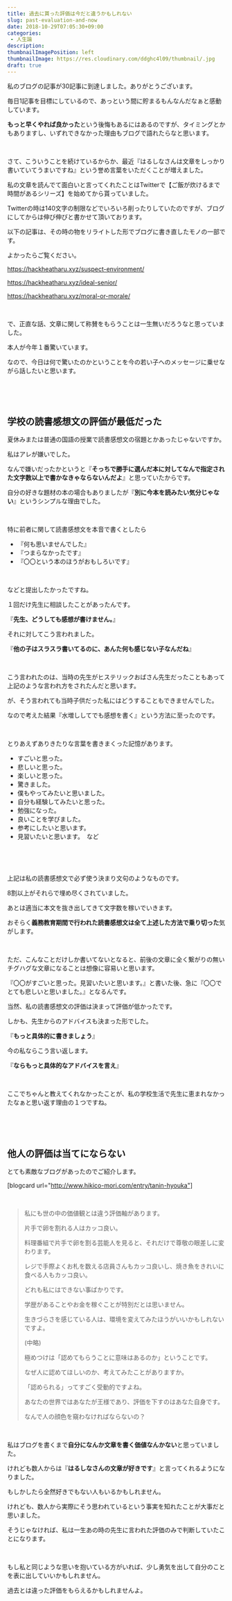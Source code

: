 ```yaml
---
title: 過去に貰った評価は今だと違うかもしれない
slug: past-evaluation-and-now
date: 2018-10-29T07:05:30+09:00
categories: 
 - 人生論
description: 
thumbnailImagePosition: left
thumbnailImage: https://res.cloudinary.com/ddghc4l09/thumbnail/.jpg
draft: true
---
```


<!--more-->

私のブログの記事が30記事に到達しました。ありがとうございます。

毎日1記事を目標にしているので、あっという間に貯まるもんなんだなぁと感動しています。

<strong>もっと早くやれば良かった</strong>という後悔もあるにはあるのですが、タイミングとかもありますし、いずれできなかった理由もブログで語れたらなと思います。

&nbsp;

さて、こういうことを続けているからか、最近『はるしなさんは文章をしっかり書いていてうまいですね』という誉め言葉をいただくことが増えました。

私の文章を読んでて面白いと言ってくれたことはTwitterで【ご飯が炊けるまで時間があるシリーズ】を始めてから貰っていました。

Twitterの時は140文字の制限などでいろいろ削ったりしていたのですが、ブログにしてからは伸び伸びと書かせて頂いております。

以下の記事は、その時の物をリライトした形でブログに書き直したモノの一部です。

よかったらご覧ください。

https://hackheatharu.xyz/suspect-environment/

https://hackheatharu.xyz/ideal-senior/

https://hackheatharu.xyz/moral-or-morale/

&nbsp;

で、正直な話、文章に関して称賛をもらうことは一生無いだろうなと思っていました。

本人が今年１番驚いています。

なので、今日は何で驚いたのかということを今の若い子へのメッセージに乗せながら話したいと思います。

&nbsp;

&nbsp;
<h2>学校の読書感想文の評価が最低だった</h2>
夏休みまたは普通の国語の授業で読書感想文の宿題とかあったじゃないですか。

私はアレが嫌いでした。

なんで嫌いだったかというと『<strong>そっちで勝手に選んだ本に対してなんで指定された文字数以上で書かなきゃならないんだよ</strong>』と思っていたからです。

自分の好きな題材の本の場合もありましたが『<strong>別に今本を読みたい気分じゃない</strong>』というシンプルな理由でした。

&nbsp;

特に前者に関して読書感想文を本音で書くとしたら
<ul>
 	<li>『何も思いませんでした』</li>
 	<li>『つまらなかったです』</li>
 	<li>『〇〇という本のほうがおもしろいです』</li>
</ul>
&nbsp;

などと提出したかったですね。

１回だけ先生に相談したことがあったんです。

『<strong>先生、どうしても感想が書けません。</strong>』

それに対してこう言われました。

『<strong>他の子はスラスラ書いてるのに、あんた何も感じない子なんだね</strong>』

&nbsp;

こう言われたのは、当時の先生がヒステリックおばさん先生だったこともあって上記のような言われ方をされたんだと思います。

が、そう言われても当時子供だった私にはどうすることもできませんでした。

なので考えた結果『水増ししてでも感想を書く』という方法に至ったのです。

&nbsp;

とりあえずありきたりな言葉を書きまくった記憶があります。
<ul>
 	<li>すごいと思った。</li>
 	<li>悲しいと思った。</li>
 	<li>楽しいと思った。</li>
 	<li>驚きました。</li>
 	<li>僕もやってみたいと思いました。</li>
 	<li>自分も経験してみたいと思った。</li>
 	<li>勉強になった。</li>
 	<li>良いことを学びました。</li>
 	<li>参考にしたいと思います。</li>
 	<li>見習いたいと思います。　など</li>
</ul>
&nbsp;

&nbsp;

上記は私の読書感想文で必ず使う決まり文句のようなものです。

8割以上がそれらで埋め尽くされていました。

あとは適当に本文を抜き出してきて文字数を稼いでいきます。

おそらく<strong>義務教育期間で行われた読書感想文は全て上述した方法で乗り切った</strong>気がします。

&nbsp;

ただ、こんなことだけしか書いてないとなると、前後の文章に全く繋がりの無いチグハグな文章になることは想像に容易いと思います。

『〇〇がすごいと思った。見習いたいと思います。』と書いた後、急に『〇〇でとても悲しいと思いました。』となるんです。

当然、私の読書感想文の評価は決まって評価が低かったです。

しかも、先生からのアドバイスも決まった形でした。

『<strong>もっと具体的に書きましょう</strong>』

今の私ならこう言い返します。

『<strong>ならもっと具体的なアドバイスを言え</strong>』

&nbsp;

ここでちゃんと教えてくれなかったことが、私の学校生活で先生に恵まれなかったなぁと思い返す理由の１つですね。

&nbsp;

&nbsp;
<h2>他人の評価は当てにならない</h2>
とても素敵なブログがあったのでご紹介します。

[blogcard url="http://www.hikico-mori.com/entry/tanin-hyouka"]

&nbsp;
<blockquote>私にも世の中の価値観とは違う評価軸があります。

片手で卵を割れる人はカッコ良い。

料理番組で片手で卵を割る芸能人を見ると、それだけで尊敬の眼差しに変わります。

レジで手際よくお札を数える店員さんもカッコ良いし、焼き魚をきれいに食べる人もカッコ良い。

どれも私にはできない事ばかりです。

学歴があることやお金を稼ぐことが特別だとは思いません。

生きづらさを感じている人は、環境を変えてみたほうがいいかもしれないですよ。

(中略)

極めつけは「認めてもらうことに意味はあるのか」ということです。

なぜ人に認めてほしいのか、考えてみたことがありますか。

「認められる」ってすごく受動的ですよね。

あなたの世界ではあなたが王様であり、評価を下すのはあなた自身です。

なんで人の顔色を窺わなければならないの？</blockquote>
&nbsp;

私はブログを書くまで<strong>自分になんか文章を書く価値なんかない</strong>と思っていました。

けれども数人からは『<strong>はるしなさんの文章が好きです</strong>』と言ってくれるようになりました。

もしかしたら全然好きでもない人もいるかもしれません。

けれども、数人から実際にそう思われているという事実を知れたことが大事だと思いました。

そうじゃなければ、私は一生あの時の先生に言われた評価のみで判断していたことになります。

&nbsp;

もし私と同じような思いを抱いている方がいれば、少し勇気を出して自分のことを表に出していいかもしれません。

過去とは違った評価をもらえるかもしれませんよ。
